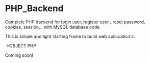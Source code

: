 # PHP_Backend
Complete PHP backend for login user, register user , reset password, cookies, session... with MySQL database code.

This is simple and light starting frame to build web apliccation's.

->OBJECT PHP

Coming soon!
